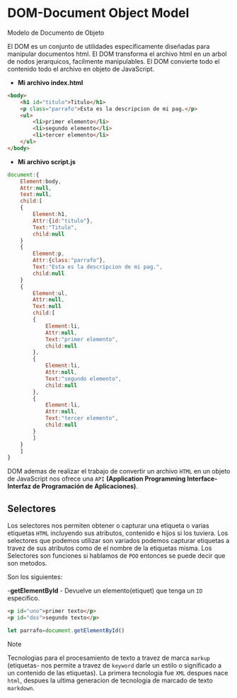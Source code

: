 # DOM-Document Object Model
Modelo de Documento de Objeto

El DOM es un conjunto de utilidades especificamente diseñadas para manipular documentos html.
El DOM transforma el archivo html en un arbol de nodos jerarquicos, facilmente manipulables.
El DOM convierte todo el contenido todo el archivo en objeto de JavaScript.

- **Mi archivo index.html**
```html
<body>
    <h1 id="titulo">Titulo</h1>
    <p class="parrafo">Esta es la descripcion de mi pag.</p>
    <ul>
        <li>primer elemento</li>
        <li>segundo elemento</li>
        <li>tercer elemento</li>
    </ul>
</body>
```
- **Mi archivo script.js**
```js
document:{
    Element:body,
    Attr:null,
    text:null,
    child:[
    {
        Element:h1,
        Attr:{id:"titulo"},
        Text:"Titulo",
        child:null
    }
    {
        Element:p,
        Attr:{class:"parrafo"},
        Text:"Esta es la descripcion de mi pag.",
        child:null
    }
    {
        Element:ul,
        Attr:null,
        Text:null
        child:[
        {
            Element:li,
            Attr:null,
            Text:"primer elemento",
            child:null
        },
        {
            Element:li,
            Attr:null,
            Text:"segundo elemento",
            child:null           
        },
        {
            Element:li,
            Attr:null,
            Text:"tercer elemento",
            child:null
        }
        ]
    }
    ]
}
```
DOM ademas de realizar el trabajo de convertir un archivo `HTML` en un objeto de JavaScript nos ofrece una `API` **(Application Programming Interface-Interfaz de Programación de Aplicaciones)**.

## Selectores
Los selectores nos permiten obtener o capturar una etiqueta o varias etiquetas `HTML` incluyendo sus atributos, contenido e hijos si los tuviera.
Los selectores que podemos utilizar son variados podemos capturar etiquetas a travez de sus atributos como de el nombre de la etiquetas misma.
Los Selectores son funciones si hablamos de `POO` entonces se puede decir que son metodos.

Son los siguientes:

-**getElementById** - Devuelve un elemento(etiquet) que tenga un `ID` especifico.

```html
<p id="uno">primer texto</p>
<p id="dos">segundo texto</p>
```
```js
let parrafo=document.getElementById()
```

> [!NOTE]
> Tecnologias para el procesamiento de texto a travez de marca `markup` (etiquetas- nos permite a travez de `keyword` darle un estilo o significado a un contenido de las etiquetas). La primera tecnologia fue `XML` despues nace `html`, despues la ultima generacion de tecnologia de marcado de texto `markdown`.